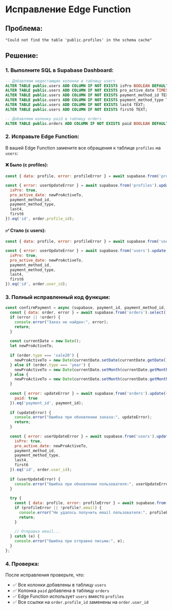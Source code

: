 # Исправление Edge Function

## Проблема:
```
"Could not find the table 'public.profiles' in the schema cache"
```

## Решение:

### 1. Выполните SQL в Supabase Dashboard:
```sql
-- Добавляем недостающие колонки в таблицу users
ALTER TABLE public.users ADD COLUMN IF NOT EXISTS isPro BOOLEAN DEFAULT FALSE;
ALTER TABLE public.users ADD COLUMN IF NOT EXISTS pro_active_date TIMESTAMP WITH TIME ZONE;
ALTER TABLE public.users ADD COLUMN IF NOT EXISTS payment_method_id TEXT;
ALTER TABLE public.users ADD COLUMN IF NOT EXISTS payment_method_type TEXT;
ALTER TABLE public.users ADD COLUMN IF NOT EXISTS last4 TEXT;
ALTER TABLE public.users ADD COLUMN IF NOT EXISTS first6 TEXT;

-- Добавляем колонку paid в таблицу orders
ALTER TABLE public.orders ADD COLUMN IF NOT EXISTS paid BOOLEAN DEFAULT FALSE;
```

### 2. Исправьте Edge Function:

В вашей Edge Function замените все обращения к таблице `profiles` на `users`:

#### ❌ Было (с profiles):
```javascript
const { data: profile, error: profileError } = await supabase.from('profiles').select('email').eq('id', order.profile_id).single();

const { error: userUpdateError } = await supabase.from('profiles').update({
  isPro: true,
  pro_active_date: newProActiveTo,
  payment_method_id,
  payment_method_type,
  last4,
  first6
}).eq('id', order.profile_id);
```

#### ✅ Стало (с users):
```javascript
const { data: profile, error: profileError } = await supabase.from('users').select('email').eq('id', order.user_id).single();

const { error: userUpdateError } = await supabase.from('users').update({
  isPro: true,
  pro_active_date: newProActiveTo,
  payment_method_id,
  payment_method_type,
  last4,
  first6
}).eq('id', order.user_id);
```

### 3. Полный исправленный код функции:

```javascript
const confirmPayment = async (supabase, payment_id, payment_method_id, payment_method_type, last4, first6) => {
  const { data: order, error } = await supabase.from('orders').select('*').eq('payment_id', payment_id).single();
  if (error || !order) {
    console.error("Заказ не найден:", error);
    return;
  }
  
  const currentDate = new Date();
  let newProActiveTo;
  
  if (order.type === 'sale20') {
    newProActiveTo = new Date(currentDate.setDate(currentDate.getDate() + 7));
  } else if (order.type === 'year') {
    newProActiveTo = new Date(currentDate.setMonth(currentDate.getMonth() + 12));
  } else {
    newProActiveTo = new Date(currentDate.setMonth(currentDate.getMonth() + 1));
  }
  
  const { error: updateError } = await supabase.from('orders').update({
    paid: true
  }).eq('payment_id', payment_id);
  
  if (updateError) {
    console.error("Ошибка при обновлении заказа:", updateError);
    return;
  }
  
  const { error: userUpdateError } = await supabase.from('users').update({
    isPro: true,
    pro_active_date: newProActiveTo,
    payment_method_id,
    payment_method_type,
    last4,
    first6
  }).eq('id', order.user_id);
  
  if (userUpdateError) {
    console.error("Ошибка при обновлении пользователя:", userUpdateError);
  }
  
  try {
    const { data: profile, error: profileError } = await supabase.from('users').select('email').eq('id', order.user_id).single();
    if (profileError || !profile?.email) {
      console.error("Не удалось получить email пользователя:", profileError);
      return;
    }
    
    // Отправка email...
  } catch (e) {
    console.error("Ошибка при отправке письма:", e);
  }
};
```

### 4. Проверка:
После исправления проверьте, что:
- ✅ Все колонки добавлены в таблицу `users`
- ✅ Колонка `paid` добавлена в таблицу `orders`
- ✅ Edge Function использует `users` вместо `profiles`
- ✅ Все ссылки на `order.profile_id` заменены на `order.user_id`
